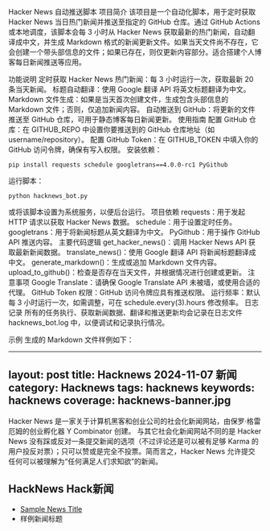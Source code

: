 Hacker News 自动推送脚本
项目简介
该项目是一个自动化脚本，用于定时获取 Hacker News 当日热门新闻并推送至指定的 GitHub 仓库。通过 GitHub Actions 或本地调度，该脚本会每 3 小时从 Hacker News 获取最新的热门新闻，自动翻译成中文，并生成 Markdown 格式的新闻更新文件。如果当天文件尚不存在，它会创建一个带头部信息的文件；如果已存在，则仅更新内容部分。适合搭建个人博客每日新闻推送等应用。

功能说明
定时获取 Hacker News 热门新闻：每 3 小时运行一次，获取最新 20 条当天新闻。
标题自动翻译：使用 Google 翻译 API 将英文标题翻译为中文。
Markdown 文件生成：如果是当天首次创建文件，生成包含头部信息的 Markdown 文件；否则，仅追加新闻内容。
自动推送到 GitHub：将更新的文件推送至 GitHub 仓库，可用于静态博客每日新闻更新。
使用指南
配置 GitHub 仓库：在 GITHUB_REPO 中设置你要推送到的 GitHub 仓库地址（如 username/repository）。
配置 GitHub Token：在 GITHUB_TOKEN 中填入你的 GitHub 访问令牌，确保有写入权限。
安装依赖：
```
pip install requests schedule googletrans==4.0.0-rc1 PyGithub
```
运行脚本：
```
python hacknews_bot.py
```
或将该脚本设置为系统服务，以便后台运行。
项目依赖
requests：用于发起 HTTP 请求以获取 Hacker News 数据。
schedule：用于设置定时任务。
googletrans：用于将新闻标题从英文翻译为中文。
PyGithub：用于操作 GitHub API 推送内容。
主要代码逻辑
get_hacker_news()：调用 Hacker News API 获取最新新闻数据。
translate_news()：使用 Google 翻译 API 将新闻标题翻译成中文。
generate_markdown()：生成或追加 Markdown 文件内容。
upload_to_github()：检查是否存在当天文件，并根据情况进行创建或更新。
注意事项
Google Translate：请确保 Google Translate API 未被墙，或使用合适的代理。
GitHub Token 权限：GitHub 访问令牌应具有推送权限。
运行频率：默认每 3 小时运行一次，如需调整，可在 schedule.every(3).hours 修改频率。
日志记录
所有的任务执行、获取新闻数据、翻译和推送更新均会记录在日志文件 hacknews_bot.log 中，以便调试和记录执行情况。

示例
生成的 Markdown 文件样例如下：


---
layout: post
title: Hacknews 2024-11-07 新闻
category: Hacknews
tags: hacknews
keywords: hacknews
coverage: hacknews-banner.jpg
---

Hacker News 是一家关于计算机黑客和创业公司的社会化新闻网站，由保罗·格雷厄姆的创业孵化器 Y Combinator 创建。
与其它社会化新闻网站不同的是 Hacker News 没有踩或反对一条提交新闻的选项（不过评论还是可以被有足够 Karma 的用户投反对票）；只可以赞或是完全不投票。简而言之，Hacker News 允许提交任何可以被理解为“任何满足人们求知欲”的新闻。

## HackNews Hack新闻

- [Sample News Title](https://news.ycombinator.com/item?id=123456)
- 样例新闻标题
